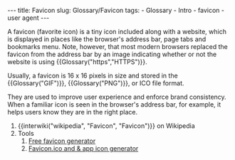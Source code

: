 --- title: Favicon slug: Glossary/Favicon tags: - Glossary - Intro - favicon - user agent ---

<span class="seoSummary">A favicon (favorite icon) is a tiny icon included along with a website, which is displayed in places like the browser's address bar, page tabs and bookmarks menu.</span> Note, however, that most modern browsers replaced the favicon from the address bar by an image indicating whether or not the website is using {{Glossary("https","HTTPS")}}.

Usually, a favicon is 16 x 16 pixels in size and stored in the {{Glossary("GIF")}}, {{Glossary("PNG")}}, or ICO file format.

They are used to improve user experience and enforce brand consistency. When a familiar icon is seen in the browser's address bar, for example, it helps users know they are in the right place.

1.  {{interwiki("wikipedia", "Favicon", "Favicon")}} on Wikipedia
2.  Tools
    1.  [Free favicon generator](https://favicon.io/)
    2.  [Favicon.ico and & app icon generator](https://www.favicon-generator.org/)
